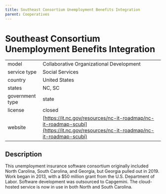 ```yaml
---
title: Southeast Consortium Unemployment Benefits Integration
parent: Cooperatives
---
```


# Southeast Consortium Unemployment Benefits Integration

|                   |                                          |
|:------------------|:-----------------------------------------|
| model             | Collaborative Organizational Development
| service type      | Social Services
| country           | United States
| states            | NC, SC
| government type   | state
| license           | closed
| website           | [https://it.nc.gov/resources/nc-it-roadmap/nc-it-roadmap-scubi](https://it.nc.gov/resources/nc-it-roadmap/nc-it-roadmap-scubi)


## Description
This unemployment insurance software consortium originally included North Carolina, South Carolina, and Georgia, but Georgia pulled out in 2019. Work began in 2013, with a $50 million grant from the U.S. Department of Labor. Software development was outsourced to Capgemini. The cloud-hosted service is now in use in both North and South Carolina.
